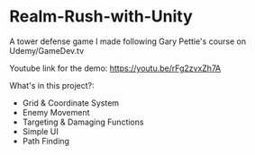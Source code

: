 # Realm-Rush-with-Unity
A tower defense game I made following Gary Pettie's course on Udemy/GameDev.tv

Youtube link for the demo: https://youtu.be/rFg2zvxZh7A

What's in this project?:
- Grid & Coordinate System
- Enemy Movement
- Targeting & Damaging Functions
- Simple UI
- Path Finding
